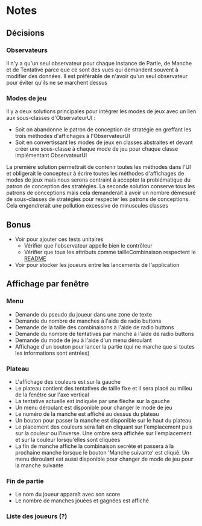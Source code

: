 # Notes
## Décisions
### Observateurs
Il n'y a qu'un seul observateur pour chaque instance de Partie, de Manche et de Tentative parce que ce sont des vues qui demandent souvent à modifier des données. Il est préférable de n'avoir qu'un seul observateur pour éviter qu'ils ne se marchent dessus
### Modes de jeu
Il y a deux solutions principales pour intégrer les modes de jeux avec un lien aux sous-classes d'ObservateurUI :
- Soit on abandonne le patron de conception de stratégie en greffant les trois méthodes d'affichages à l'ObservateurUI
- Soit en convertissant les modes de jeux en classes abstraites et devant créer une sous-classe à chaque mode de jeu pour chaque classe implémentant ObservateurUI

La première solution permettrait de contenir toutes les méthodes dans l'UI et obligerait le concepteur à écrire toutes les méthodes d'affichages de modes de jeux mais nous serons contraint à accepter la problématique du patron de conception des stratégies.
La seconde solution conserve tous les patrons de conceptions mais cela demanderait à avoir un nombre démesuré de sous-classes de stratégies pour respecter les patrons de conceptions. Cela engendrerait une pollution excessive de minuscules classes 
## Bonus
- Voir pour ajouter ces tests unitaires
  - Vérifier que l'observateur appelle bien le contrôleur
  - Vérifier que tous les attributs comme tailleCombinaison respectent le [README](README.md)
- Voir pour stocker les joueurs entre les lancements de l'application
## Affichage par fenêtre
### Menu
- Demande du pseudo du joueur dans une zone de texte
- Demande du nombre de manches à l'aide de radio buttons
- Demande de la taille des combinaisons à l'aide de radio buttons
- Demande du nombre de tentatives par manche à l'aide de radio buttons
- Demande du mode de jeu à l'aide d'un menu déroulant
- Affichage d'un bouton pour lancer la partie (qui ne marche que si toutes les informations sont entrées)
### Plateau
- L'affichage des couleurs est sur la gauche
- Le plateau contient des tentatives de taille fixe et il sera placé au milieu de la fenêtre sur l'axe vertical
- La tentative actuelle est indiquée par une flèche sur la gauche
- Un menu déroulant est disponible pour changer le mode de jeu
- Le numéro de la manche est affiché au dessus du plateau
- Un bouton pour passer la manche est disponible sur le haut du plateau
- Le placement des couleurs sera fait en cliquant sur l'emplacement puis sur la couleur ou l'inverse. Une ombre sera affichée sur l'emplacement et sur la couleur lorsqu'elles sont cliquées
- La fin de manche affiche la combinaison secrète et passera à la prochaine manche lorsque le bouton 'Manche suivante' est cliqué. Un menu déroulant est aussi disponible pour changer de mode de jeu pour la manche suivante
### Fin de partie
- Le nom du joueur apparaît avec son score
- Le nombre de manches jouées et gagnées est affiché
### Liste des joueurs (?)

